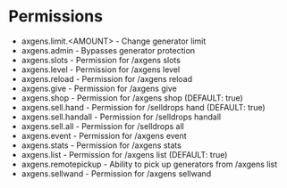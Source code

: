 # Permissions

- axgens.limit.\<AMOUNT> - Change generator limit
- axgens.admin - Bypasses generator protection
- axgens.slots - Permission for /axgens slots
- axgens.level - Permission for /axgens level
- axgens.reload - Permission for /axgens reload
- axgens.give - Permission for /axgens give
- axgens.shop - Permission for /axgens shop (DEFAULT: true)
- axgens.sell.hand - Permission for /selldrops hand (DEFAULT: true)
- axgens.sell.handall - Permission for /selldrops handall
- axgens.sell.all - Permission for /selldrops all
- axgens.event - Permission for /axgens event
- axgens.stats - Permission for /axgens stats
- axgens.list - Permission for /axgens list (DEFAULT: true)
- axgens.remotepickup - Ability to pick up generators from /axgens list
- axgens.sellwand - Permission for /axgens sellwand